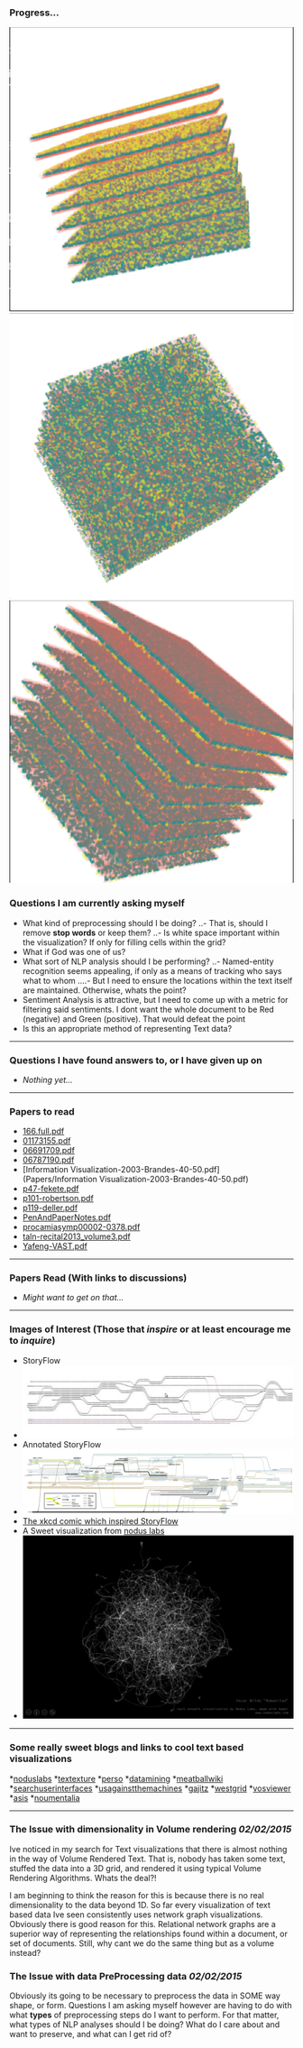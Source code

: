 ### Progress...
![alt text](Progress/01.png) ![alt text](Progress/02.png) ![alt text](Progress/03.png)

### Questions I am currently asking myself
* What kind of preprocessing should I be doing?
..- That is, should I remove **stop words** or keep them?
..- Is white space important within the visualization? If only for filling cells within the grid?
* What if God was one of us?
* What sort of NLP analysis should I be performing?
..- Named-entity recognition seems appealing, if only as a means of tracking who says what to whom
....- But I need to ensure the locations within the text itself are maintained. Otherwise, whats the point?
* Sentiment Analysis is attractive, but I need to come up with a metric for filtering said sentiments. I dont want the whole document to be Red (negative) and Green (positive). That would defeat the point
* Is this an appropriate method of representing Text data?

---
### Questions I have found answers to, or I have given up on
* _Nothing yet..._

---
### Papers to read
* [166.full.pdf](Papers/166.full.pdf)
* [01173155.pdf](Papers/01173155.pdf)
* [06691709.pdf](Papers/06691709.pdf)
* [06787190.pdf](Papers/06787190.pdf)
* [Information Visualization-2003-Brandes-40-50.pdf](Papers/Information Visualization-2003-Brandes-40-50.pdf)
* [p47-fekete.pdf](Papers/p47-fekete.pdf)
* [p101-robertson.pdf](Papers/p101-robertson.pdf)
* [p119-deller.pdf](Papers/p119-deller.pdf)
* [PenAndPaperNotes.pdf](Papers/PenAndPaperNotes.pdf)
* [procamiasymp00002-0378.pdf](Papers/procamiasymp00002-0378.pdf)
* [taln-recital2013_volume3.pdf](Papers/taln-recital2013_volume3.pdf)
* [Yafeng-VAST.pdf](Papers/Yafeng-VAST.pdf)

---
### Papers Read (With links to discussions)
* _Might want to get on that..._

---
### Images of Interest (Those that _inspire_ or at least encourage me to _inquire_)
* StoryFlow
* ![alt text](Images/448767229_640.jpg)
* Annotated StoryFlow
* ![alt text](Images/LordoftheRings_HighRes.jpg)
* [The xkcd comic which inspired StoryFlow](http://xkcd.com/657/large/)
* A Sweet visualization from [nodus labs](www.noduslabs.com)
* ![alt text](Images/tumblr_ltxs699Rcq1r4u08do1_1280.jpg)

---
### Some really sweet blogs and links to cool text based visualizations
*[noduslabs](http://noduslabs.com/)
*[textexture](http://textexture.com/index.php)
*[perso](http://perso.ens-lyon.fr/adrien.barbaresi/blog/?p=1157)
*[datamining](http://datamining.typepad.com/data_mining/dataviz/)
*[meatballwiki](http://meatballwiki.org/wiki/TextVisualization)
*[searchuserinterfaces](http://searchuserinterfaces.com/book/sui_ch10_visualization.html)
*[usagainstthemachines](http://usagainstthemachines.com/2011/01/26/network-visualization/)
*[gajitz](http://gajitz.com/information-city-digital-visualization-of-invisible-data-flow/)
*[westgrid](https://www.westgrid.ca/research-showcase/susan_brown)
*[vosviewer](http://www.vosviewer.com/Text-mining-and-visualization-using-VOSviewer)
*[asis](http://www.asis.org/Publications/ARIST/vol39ZhuFigures.html)
*[noumentalia](http://www.noumentalia.de/news/visual-text-analytics-using-semantic-networks-and-interactive-3d-visualization/)

---
### The Issue with dimensionality in Volume rendering  *02/02/2015*
Ive noticed in my search for Text visualizations that there is almost nothing in
the way of Volume Rendered Text. That is, nobody has taken some text, stuffed
the data into a 3D grid, and rendered it using typical Volume Rendering
Algorithms. Whats the deal?!

I am beginning to think the reason for this is because there is no real
dimensionality to the data beyond 1D. So far every visualization of text based
data Ive seen consistently uses network graph visualizations. Obviously there is
good reason for this. Relational network graphs are a superior way of
representing the relationships found within a document, or set of documents.
Still, why cant we do the same thing but as a volume instead?


### The Issue with data PreProcessing data  *02/02/2015*
Obviously its going to be necessary to preprocess the data in SOME way shape, or
form. Questions I am asking myself however are having to do with what **types**
of preprocessing steps do I want to perform. For that matter, what types of NLP
analyses should I be doing? What do I care about and want to preserve, and what
can I get rid of?



